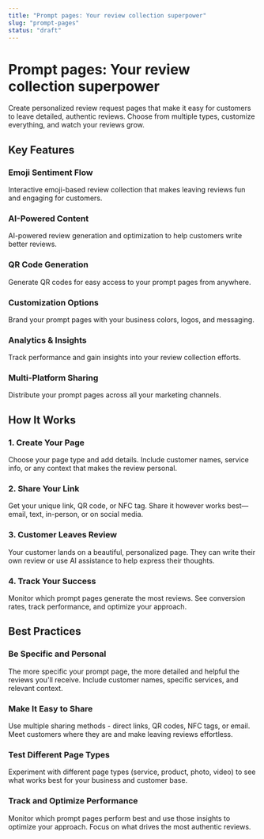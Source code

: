 ```yaml
---
title: "Prompt pages: Your review collection superpower"
slug: "prompt-pages"
status: "draft"
---
```


# Prompt pages: Your review collection superpower

Create personalized review request pages that make it easy for customers to leave detailed, authentic reviews. Choose from multiple types, customize everything, and watch your reviews grow.

## Key Features

### Emoji Sentiment Flow

Interactive emoji-based review collection that makes leaving reviews fun and engaging for customers.

### AI-Powered Content

AI-powered review generation and optimization to help customers write better reviews.

### QR Code Generation

Generate QR codes for easy access to your prompt pages from anywhere.

### Customization Options

Brand your prompt pages with your business colors, logos, and messaging.

### Analytics & Insights

Track performance and gain insights into your review collection efforts.

### Multi-Platform Sharing

Distribute your prompt pages across all your marketing channels.

## How It Works

### 1. Create Your Page

Choose your page type and add details. Include customer names, service info, or any context that makes the review personal.

### 2. Share Your Link

Get your unique link, QR code, or NFC tag. Share it however works best—email, text, in-person, or on social media.

### 3. Customer Leaves Review

Your customer lands on a beautiful, personalized page. They can write their own review or use AI assistance to help express their thoughts.

### 4. Track Your Success

Monitor which prompt pages generate the most reviews. See conversion rates, track performance, and optimize your approach.

## Best Practices

### Be Specific and Personal

The more specific your prompt page, the more detailed and helpful the reviews you'll receive. Include customer names, specific services, and relevant context.

### Make It Easy to Share

Use multiple sharing methods - direct links, QR codes, NFC tags, or email. Meet customers where they are and make leaving reviews effortless.

### Test Different Page Types

Experiment with different page types (service, product, photo, video) to see what works best for your business and customer base.

### Track and Optimize Performance

Monitor which prompt pages perform best and use those insights to optimize your approach. Focus on what drives the most authentic reviews.

